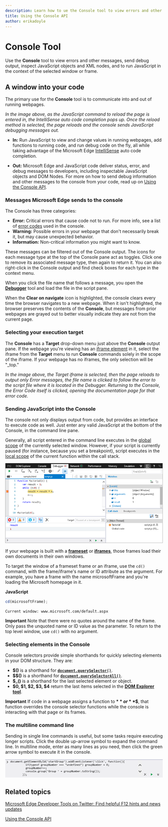 ```yaml
---
description: Learn how to ue the Console tool to view errors and other messages, send debug output, inspect JavaScript objects and XML nodes, and to run JavaScript in the context of the selected window or frame.
title: Using the Console API
author: erikadoyle
---
```


# Console Tool

Use the **Console** tool to view errors and other messages, send debug output, inspect JavaScript objects and XML nodes, and to run JavaScript in the context of the selected window or frame.

## A window into your code

The primary use for the **Console** tool is to communicate into and out of running webpages.



*In the image above, as the JavaScript command to reload the page is entered in, the IntelliSense auto code completion pops up. Once the reload method is selected, the page reloads and the console sends JavaScript debugging messages out.*

   - **In:** Run JavaScript to view and change values in running webpages, add functions to running code, and run debug code on the fly, all while taking advantage of the Microsoft Edge [IntelliSense](https://msdn.microsoft.com/library/hcw1s69b.aspx) auto code completion.

   - **Out:** Microsoft Edge and JavaScript code deliver status, error, and debug messages to developers, including inspectable JavaScript objects and DOM Nodes. For more on how to send debug information and other messages to the console from your code, read up on [Using the Console API](./using-the-console-api/).

### Messages Microsoft Edge sends to the console

The Console has three categories:
   - **Error:** Critical errors that cause code not to run. For more info, see a list of [error codes](./console-error-and-status-codes) used in the console.
   - **Warning:** Possible errors in your webpage that don't necessarily break it, but may cause unexpected behavior.
   - **Information:** Non-critical information you might want to know.



These messages can be filtered out of the Console output. The icons for each message type at the top of the Console pane act as toggles. Click one to remove its associated message type, then again to return it. You can also right-click in the Console output and find check boxes for each type in the context menu.

When you click the file name that follows a message, you open the **[Debugger](../debugger/)** tool and load the file in the script pane.

When the **Clear on navigate** icon is highlighted, the console clears every time the browser navigates to a new webpage. When it isn't highlighted, the browser preserves the contents of the **Console**, but messages from prior webpages are grayed out to better visually indicate they are not from the current page.

### Selecting your execution target
The **Console** has a **Target** drop-down menu just above the **Console** output pane. If the webpage you're viewing has an [iframe element]() in it, select the iframe from the **Target** menu to run **Console** commands solely in the scope of the iframe. If your webpage has no iframes, the only selection will be "_top."



*In the image above, the Target iframe is selected, then the page reloads to output only Error messages, the file name is clicked to follow the error to the script file where it is located in the Debugger. Returning to the Console, the Error Code itself is clicked, opening the documentation page for that error code.*

### Sending JavaScript into the Console
The console not only displays output from code, but provides an interface to execute code as well. Just enter any valid JavaScript at the bottom of the Console, in the command line pane.



Generally, all script entered in the command line executes in the [global scope](https://msdn.microsoft.com/library/bzt2dkta.aspx) of the currently selected window. However, if your script is currently paused (for instance, because you set a breakpoint), script executes in the [local scope](https://msdn.microsoft.com/library/bzt2dkta.aspx) of the current function within the call stack.

![F12 Console Command Line local scope](../media/Edge_Console_local_scope.png)

If your webpage is built with a **[frameset](https://msdn.microsoft.com/library/ms535251.aspx)** or **[iframes](https://msdn.microsoft.com/library/ms535258.aspx)**, those frames load their own documents in their own windows.

To target the window of a frameset frame or an iframe, use the `cd()` command, with the frame/iframe's name or ID attribute as the argument. For example, you have a frame with the name microsoftFrame and you're loading the Microsoft homepage in it.

   **JavaScript**
   ```js
   cd(microsoftFrame);
   ```
   ```
   Current window: www.microsoft.com/default.aspx
   ```

**Important**  Note that there were no quotes around the name of the frame. Only pass the unquoted name or ID value as the parameter.
To return to the top level window, use `cd()` with no argument.

### Selecting elements in the Console
Console selectors provide simple shorthands for quickly selecting elements in your DOM structure. They are:

   - **$()** is a shorthand for [**`document.querySelector()`**](https://msdn.microsoft.com/library/cc288169.aspx).
   - **$$()** is a shorthand for [**`document.querySelectorAll()`**](https://msdn.microsoft.com/library/cc304115.aspx).
   - **$_()** is a shorthand for the last selected element or object.
   - **$0, $1, $2, $3, $4** return the last items selected in the [**DOM Explorer tool**](../dom-explorer/).

**Important**  If code in a webpage assigns a function to **$** or **$$**, that function overrides the console selector functions while the console is interacting with that page or its frames.

### The multiline command line

Sending in single line commands is useful, but some tasks require executing longer scripts. Click the double up-arrow symbol to expand the command line. In multiline mode, enter as many lines as you need, then click the green arrow symbol to execute it in the console.

![F12 Console Multiline Command Line](../media/f12blueconsolecommandmultiple.png)

## Related topics

[Microsoft Edge Developer Tools on Twitter: Find helpful F12 hints and news updates](https://twitter.com/EdgeDevTools)

[Using the Console API](./using-the-console-api/)

